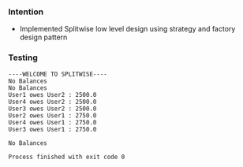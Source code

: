 ### Intention
* Implemented Splitwise low level design using strategy and factory design pattern

### Testing
```
----WELCOME TO SPLITWISE----
No Balances
No Balances
User1 owes User2 : 2500.0
User4 owes User2 : 2500.0
User3 owes User2 : 2500.0
User2 owes User1 : 2750.0
User4 owes User1 : 2750.0
User3 owes User1 : 2750.0

No Balances

Process finished with exit code 0
```